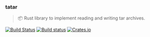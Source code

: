 ### tatar
> :package: Rust library to implement reading and writing tar archives.

[![Build Status](https://travis-ci.org/stpettersens/tatar.png?branch=master)](https://travis-ci.org/stpettersens/tatar)
[![Build status](https://ci.appveyor.com/api/projects/status/2uy3di70vxtib37o?svg=true)](https://ci.appveyor.com/project/stpettersens/tatar)
[![Crates.io](https://img.shields.io/crates/v/tatar.svg)](https://crates.io/crates/tatar)
